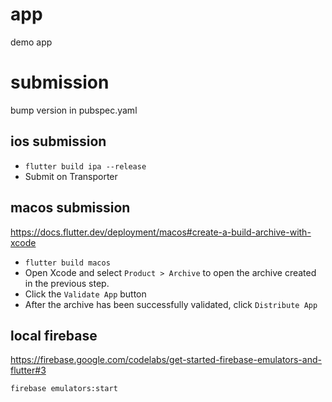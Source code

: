 # app

demo app

# submission

bump version in pubspec.yaml

## ios submission

- `flutter build ipa --release`
- Submit on Transporter

## macos submission

https://docs.flutter.dev/deployment/macos#create-a-build-archive-with-xcode

- `flutter build macos`
- Open Xcode and select `Product > Archive` to open the archive created in the previous step.
- Click the `Validate App` button
- After the archive has been successfully validated, click `Distribute App`

## local firebase

https://firebase.google.com/codelabs/get-started-firebase-emulators-and-flutter#3

```bash
firebase emulators:start
```
